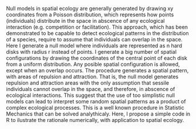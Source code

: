 Null models in spatial ecology are generally generated by drawing xy coordinates from a Poisson distribution, 
which represents how points (individuals) distribute in the space in abscence of any ecological interaction 
(e.g. competition or facilitation). This approach, which has been demonstrated to be capable to detect ecological patterns 
in the distribution of a species, require to assume that individuals can overlap in the space. Here I generate a null model 
where individuals are represented as n hard disks with radius r instead of points. I generate a big number of spatial configurations 
by drawing the coordinates of the central point of each disk from a uniform distribution. Any posible spatial configuration is 
allowed, except when an overlap occurs. The procedure generates a spatial pattern, with areas of repulsion and attraction. 
That is, the null model generates repulsion and attraction areas with the only assumption that sessile individuals cannot overlap 
in the space, and therefore, in abscence of ecological interactions. This suggest that  the use of too simplistic null models can lead
to interpret some random spatial patterns as a product of complex ecological processes. This is a well known procedure in Statistic 
Mechanics that can be solved analythicaly. Here, I propose a simple code in R to ilustrate the rationale numerically, with application 
to spatial ecology. 

